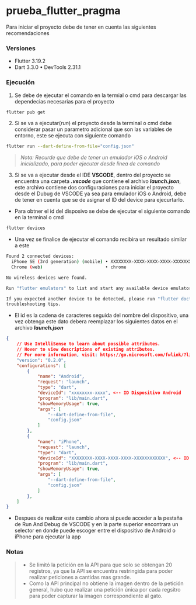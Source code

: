 # prueba_flutter_pragma

Para iniciar el proyecto debe de tener en cuenta las siguientes recomendaciones

### Versiones
- Flutter 3.19.2
- Dart 3.3.0 • DevTools 2.31.1

### Ejecución
1. Se debe de ejecutar el comando en la termial o cmd para descargar las dependecias necesarias para el proyecto
```sh
flutter pub get
```

2. Si se va a ejecutar(*run*) el proyecto desde la terminal o cmd debe considerar pasar un parametro adicional que son las variables de entorno, este se ejecuta con siguiente comando

```sh
flutter run --dart-define-from-file="config.json"
```

> *Nota: Recurde que debe de tener un emulador iOS o Android inicializado, para poder ejecutar desde linea de comando*

3. Si se va a ejecutar desde el IDE **VSCODE**, dentro del proyecto se encuentra una carpeta ***.vscode*** que contiene el archivo ***launch.json***, este archivo contiene dos configuraciones para iniciar el proyecto desde el Dubug de VSCODE ya sea para emulador iOS o Android, debe de tener en cuenta que se de asignar el ID del device para ejecurtarlo.
- Para obtner el id del disposivo se debe de ejecutar el siguiente comando en la terminal o cmd
```sh
flutter devices
```
- Una vez se finalice de ejecutar el comando recibira un resultado similar a este
```sh
Found 2 connected devices:
  iPhone SE (3rd generation) (mobile) • XXXXXXXX-XXXX-XXXX-XXXX-XXXXXXXXXXXX • ios            • com.apple.CoreSimulator.SimRuntime.iOS-17-4 (simulator)
  Chrome (web)                        • chrome                               • web-javascript • Google Chrome 122.0.6261.112

No wireless devices were found.

Run "flutter emulators" to list and start any available device emulators.

If you expected another device to be detected, please run "flutter doctor" to diagnose potential issues. You may also try increasing the time to wait for connected devices with the "--device-timeout" flag. Visit https://flutter.dev/setup/ for
troubleshooting tips.
```
- El id es la cadena de caracteres seguida del nombre del dispositivo, una vez obtenga este dato debera reemplazar los siguientes datos en el archivo ***launch.json***
```json
{
    // Use IntelliSense to learn about possible attributes.
    // Hover to view descriptions of existing attributes.
    // For more information, visit: https://go.microsoft.com/fwlink/?linkid=830387
    "version": "0.2.0",
    "configurations": [
        {
            "name": "Android",
            "request": "launch",
            "type": "dart",
            "deviceId": "xxxxxxxx-xxxx", <-- ID Dispositivo Android
            "program": "lib/main.dart",
            "showMemoryUsage": true,
            "args": [
                "--dart-define-from-file",
                "config.json"
            ]
        },
        {
            "name": "iPhone",
            "request": "launch",
            "type": "dart",
            "deviceId": "XXXXXXXX-XXXX-XXXX-XXXX-XXXXXXXXXXXX", <-- ID Dispositivo iOS
            "program": "lib/main.dart",
            "showMemoryUsage": true,
            "args": [
                "--dart-define-from-file",
                "config.json"
            ]
        },
    ]
}
```
- Despues de realizar este cambio ahora si puede acceder a la pestaña de Run And Debug de VSCODE y en la parte superior encontrara un selector en donde puede escoger entre el dispositivo de Android o iPhone para ejecutar la app

### Notas
> - Se limitó la petición en la API para que solo se obtengan 20 registros, ya que la API se encuentra restringida para poder realizar peticiones a cantidas mas grande.
> - Como la API principal no obtiene la imagen dentro de la petición general, hubo que realizar una petición única por cada regsitro para poder capturar la imagen correspondiente al gato.